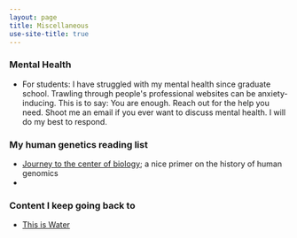 ```yaml
---
layout: page
title: Miscellaneous
use-site-title: true
---
```

### Mental Health
* For students: I have struggled with my mental health since graduate school. Trawling through people's professional websites can be anxiety-inducing. This is to say: You are enough. Reach out for the help you need.  Shoot me an email if you ever want to discuss mental health. I will do my best to respond.

### My human genetics reading list
* <a href="https://science.sciencemag.org/content/287/5459/1777.long">Journey to the center of biology</a>; a nice primer on the history of human genomics
* 

### Content I keep going back to
* <a href="https://www.youtube.com/watch?v=8CrOL-ydFMI">This is Water</a>
